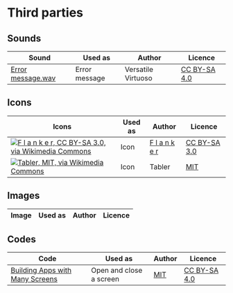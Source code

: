 # Third parties

## Sounds

| Sound | Used as | Author | Licence |
| ----- | ------- | ------ | ------- |
| [Error message.wav](https://commons.wikimedia.org/wiki/File:Error_message.wav) | Error message | Versatile Virtuoso | [CC BY-SA 4.0](https://creativecommons.org/licenses/by-sa/4.0/) | si |

## Icons

| Icons | Used as | Author | Licence |
| ----- | ------- | ------ | ------- |
| [![F l a n k e r, CC BY-SA 3.0, via Wikimedia Commons](https://upload.wikimedia.org/wikipedia/commons/thumb/1/1c/Fig._63_-_Riservato_alle_autovetture_-_1959.svg/100px-Fig._63_-_Riservato_alle_autovetture_-_1959.svg.png)](https://commons.wikimedia.org/wiki/Image:Fig._63_-_Riservato_alle_autovetture_-_1959.svg) | Icon | [F l a n k e r](https://commons.wikimedia.org/wiki/User:F_l_a_n_k_e_r) | [CC BY-SA 3.0](https://creativecommons.org/licenses/by-sa/3.0/) |
| [![Tabler, MIT, via Wikimedia Commons](https://upload.wikimedia.org/wikipedia/commons/thumb/3/35/Tabler-icons_qrcode.svg/100px-Tabler-icons_qrcode.svg.png)](https://upload.wikimedia.org/wikipedia/commons/thumb/3/35/Tabler-icons_qrcode.svg/100px-Tabler-icons_qrcode.svg.png) | Icon | Tabler | [MIT](https://github.com/aws/mit-0) |

## Images
| Image | Used as | Author | Licence |
| ----- | ------- | ------ | ------- |

## Codes

| Code | Used as | Author | Licence |
| ----- | ------- | ------ | ------- |
| [Building Apps with Many Screens](https://ai2.appinventor.mit.edu/reference/other/manyscreens.html) | Open and close a screen | [MIT](https://web.mit.edu/) | [CC BY-SA 4.0](https://creativecommons.org/licenses/by-sa/4.0/) |
